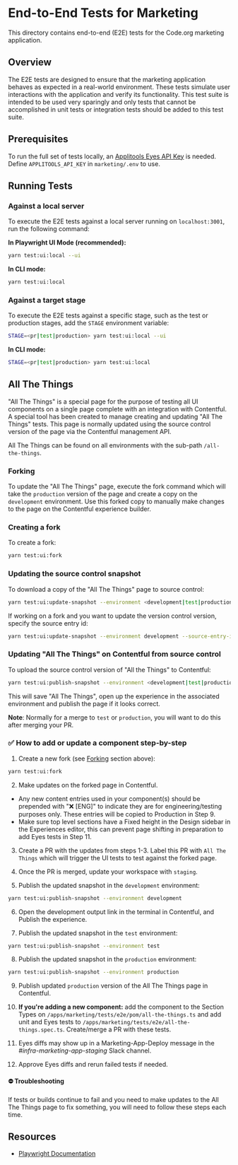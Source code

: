 # End-to-End Tests for Marketing

This directory contains end-to-end (E2E) tests for the Code.org marketing application.

## Overview

The E2E tests are designed to ensure that the marketing application behaves as expected in a real-world environment. These tests simulate user interactions with the application and verify its functionality. This test suite is intended to be used very sparingly and only tests that cannot be accomplished in unit tests or integration tests should be added to this test suite.

## Prerequisites

To run the full set of tests locally, an [Applitools Eyes API Key](https://applitools.com/tutorials/getting-started/retrieve-api-key) is needed. Define `APPLITOOLS_API_KEY` in `marketing/.env` to use.

## Running Tests

### Against a local server

To execute the E2E tests against a local server running on `localhost:3001`, run the following command:

**In Playwright UI Mode (recommended):**

```bash
yarn test:ui:local --ui
```

**In CLI mode:**

```bash
yarn test:ui:local
```

### Against a target stage

To execute the E2E tests against a specific stage, such as the test or production stages, add the `STAGE` environment variable:

```bash
STAGE=<pr|test|production> yarn test:ui:local --ui
```

**In CLI mode:**

```bash
STAGE=<pr|test|production> yarn test:ui:local
```

## All The Things

"All The Things" is a special page for the purpose of testing all UI components on a single page complete with an integration with Contentful. A special tool has been created to manage creating and updating "All The Things" tests. This page is normally updated using the source control version of the page via the Contentful management API.

All The Things can be found on all environments with the sub-path `/all-the-things`.

### Forking

To update the "All The Things" page, execute the fork command which will take the `production` version of the page and create a copy on the `development` environment. Use this forked copy to manually make changes to the page on the Contentful experience builder.

### Creating a fork

To create a fork:

```bash
yarn test:ui:fork
```

### Updating the source control snapshot

To download a copy of the "All The Things" page to source control:

```bash
yarn test:ui:update-snapshot --environment <development|test|production>
```

If working on a fork and you want to update the version control version, specify the source entry id:

```bash
yarn test:ui:update-snapshot --environment development --source-entry-id <fork experience entry id>
```

### Updating "All The Things" on Contentful from source control

To upload the source control version of "All the Things" to Contentful:

```bash
yarn test:ui:publish-snapshot --environment <development|test|production>
```

This will save "All The Things", open up the experience in the associated environment and publish the page if it looks correct.

**Note**: Normally for a merge to `test` or `production`, you will want to do this after merging your PR.

### ✅ How to add or update a component step-by-step

1. Create a new fork (see [Forking](#forking) section above):

```bash
yarn test:ui:fork
```

2. Make updates on the forked page in Contentful.

- Any new content entries used in your component(s) should be prepended with "❌ [ENG]" to indicate they are for engineering/testing purposes only. These entries will be copied to Production in Step 9.
- Make sure top level sections have a Fixed height in the Design sidebar in the Experiences editor, this can prevent page shifting in preparation to add Eyes tests in Step 11.

3. Create a PR with the updates from steps 1-3. Label this PR with `All The Things` which will trigger the UI tests to test against the forked page.

4. Once the PR is merged, update your workspace with `staging`.

5. Publish the updated snapshot in the `development` environment:

```bash
yarn test:ui:publish-snapshot --environment development
```

6. Open the development output link in the terminal in Contentful, and Publish the experience.

7. Publish the updated snapshot in the `test` environment:

```bash
yarn test:ui:publish-snapshot --environment test
```

8. Publish the updated snapshot in the `production` environment:

```bash
yarn test:ui:publish-snapshot --environment production
```

9. Publish updated `production` version of the All The Things page in Contentful.

10. **If you're adding a new component:** add the component to the Section Types on `/apps/marketing/tests/e2e/pom/all-the-things.ts` and add unit and Eyes tests to `/apps/marketing/tests/e2e/all-the-things.spec.ts`. Create/merge a PR with these tests.

11. Eyes diffs may show up in a Marketing-App-Deploy message in the _#infra-marketing-app-staging_ Slack channel.

12. Approve Eyes diffs and rerun failed tests if needed.

#### ⛔️ Troubleshooting

If tests or builds continue to fail and you need to make updates to the All The Things page to fix something, you will need to follow these steps each time.

## Resources

- [Playwright Documentation](https://playwright.dev/docs/intro)
